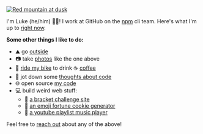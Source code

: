 [![Red mountain at dusk](https://photos.lukelov.es//photos/large/Red%20mountain%20at%20dusk-686656.jpeg)](https://photos.lukelov.es/red-mountain-at-dusk/)

I'm Luke (he/him) 👋🏼! I work at GitHub on the [npm](https://github.com/npm) cli team. Here's what I'm up to [right now](https://lukelov.es/now/).

**Some other things I like to do:**

- ⛰️ go [outside](https://instagram.com/lukes.outside)
- 📷 take [photos](https://photos.lukelov.es) like the one above
- 🚴 [ride my bike](https://lukelov.es/tags/bikes/) to drink ☕ [coffee](https://lukelov.es/tags/coffeeneuring/)
- 📝 jot down some [thoughts about code](https://lukecod.es)
- 🌐 open source [my code](https://github.com/lukekarrys?tab=repositories)
- 💻 build weird web stuff:
  - 🏅 [a bracket challenge site](https://bracket.club)
  - 🥠 [an emoji fortune cookie generator](https://emojifortunes.lukecod.es/)
  - 🎵 [a youtube playlist music player](https://livefromquarantine.club/)

Feel free to [reach out](https://lukekarrys.com) about any of the above!
